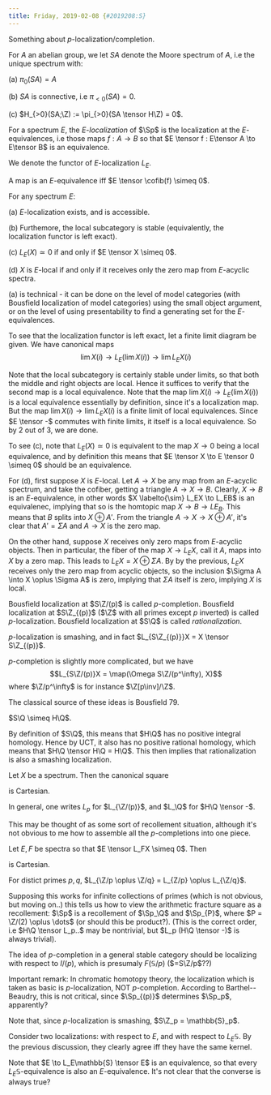 ```yaml
---
title: Friday, 2019-02-08 {#2019208:S}
---
```

Something about $p$-localization/completion.

For $A$ an abelian group, we let $SA$ denote the Moore spectrum of $A$,
i.e the unique spectrum with:

(a) $\pi_0(SA) = A$

(b) $SA$ is connective, i.e $\pi_{<0}(SA) = 0$.

(c) $H_{>0}(SA;\Z) := \pi_{>0}(SA \tensor H\Z) = 0$.

For a spectrum $E$, the *$E$-localization* of $\Sp$ is the localization
at the $E$-equivalences, i.e those maps $f: A \to B$ so that
$E \tensor f : E\tensor A \to E\tensor B$ is an equivalence.

We denote the functor of $E$-localization $L_E$.

A map is an $E$-equivalence iff $E \tensor \cofib(f) \simeq 0$.

For any spectrum $E$:

(a) $E$-localization exists, and is accessible.

(b) Furthemore, the local subcategory is stable (equivalently, the
    localization functor is left exact).

(c) $L_E(X) \simeq 0$ if and only if $E \tensor X \simeq 0$.

(d) $X$ is $E$-local if and only if it receives only the zero map from
    $E$-acyclic spectra.

\(a) is technical - it can be done on the level of model categories (with
Bousfield localization of model categories) using the small object
argument, or on the level of using presentability to find a generating
set for the $E$-equivalences.

To see that the localization functor is left exact, let a finite limit
diagram be given. We have canonical maps
$$\lim X(i) \to L_E(\lim X(i)) \to \lim L_E X(i)$$

Note that the local subcategory is certainly stable under limits, so
that both the middle and right objects are local. Hence it suffices to
verify that the second map is a local equivalence. Note that the map
$\lim X(i) \to L_E(\lim X(i))$ is a local equivalence essentially by
definition, since it's a localization map. But the map
$\lim X(i) \to \lim L_EX(i)$ is a finite limit of local equivalences.
Since $E \tensor -$ commutes with finite limits, it itself is a local
equivalence. So by 2 out of 3, we are done.

To see (c), note that $L_E(X) \simeq 0$ is equivalent to the map
$X \to 0$ being a local equivalence, and by definition this means that
$E \tensor X \to E \tensor 0 \simeq 0$ should be an equivalence.

For (d), first suppose $X$ is $E$-local. Let $A \to X$ be any map from
an $E$-acyclic spectrum, and take the cofiber, getting a triangle
$A \to X \to B$. Clearly, $X \to B$ is an $E$-equivalence, in other
words $X \labelto{\sim} L_EX \to L_EB$ is an equivalenec, implying that
so is the homtopic map $X \to B \to LE_B$. This means that $B$ splits
into $X \oplus A'$. From the triangle $A \to X \to X \oplus A'$, it's
clear that $A' = \Sigma A$ and $A \to X$ is the zero map.

On the other hand, suppose $X$ receives only zero maps from $E$-acyclic
objects. Then in particular, the fiber of the map $X \to L_EX$, call it
$A$, maps into $X$ by a zero map. This leads to
$L_EX = X \oplus \Sigma A$. By by the previous, $L_EX$ receives only the
zero map from acyclic objects, so the inclusion
$\Sigma A \into X \oplus \Sigma A$ is zero, implying that $\Sigma A$
itself is zero, implying $X$ is local.

Bousfield localization at $S\Z/(p)$ is called $p$-completion. Bousfield
localization at $S\Z_{(p)}$ ($\Z$ with all primes except $p$ inverted)
is called $p$-localization. Bousfield localization at $S\Q$ is called
*rationalization*.

$p$-localization is smashing, and in fact
$L_{S\Z_{(p)}}X = X \tensor S\Z_{(p)}$.

$p$-completion is slightly more complicated, but we have
$$L_{S\Z/(p)}X = \map(\Omega S\Z/(p^\infty), X)$$ where $\Z/p^\infty$ is
for instance $\Z[p\inv]/\Z$.

The classical source of these ideas is Bousfield 79.

$S\Q \simeq H\Q$.

By definition of $S\Q$, this means that $H\Q$ has no positive integral
homology. Hence by UCT, it also has no positive rational homology, which
means that $H\Q \tensor H\Q = H\Q$. This then implies that
rationalization is also a smashing localization.

Let $X$ be a spectrum. Then the canonical square

is Cartesian.

In general, one writes $L_p$ for $L_{\Z/(p)}$, and $L_\Q$ for
$H\Q \tensor -$.

This may be thought of as some sort of recollement situation, although
it's not obvious to me how to assemble all the $p$-completions into one
piece.

Let $E,F$ be spectra so that $E \tensor L_FX \simeq 0$. Then

is Cartesian.

For distict primes $p,q$,
$L_{\Z/p \oplus \Z/q} = L_{Z/p} \oplus L_{\Z/q}$.

Supposing this works for infinite collections of primes (which is not
obvious, but moving on..) this tells us how to view the arithmetic
fracture square as a recollement: $\Sp$ is a recollement of $\Sp_\Q$ and
$\Sp_{P}$, where $P = \Z/(2) \oplus \dots$ (or should this be product?).
(This is the correct order, i.e $H\Q \tensor L_p..$ may be nontrivial,
but $L_p (H\Q \tensor -)$ is always trivial).

The idea of $p$-completion in a general stable category should be
localizing with respect to $I/(p)$, which is presumaly $F(\mathbb{S}/p)$
($=S\Z/p$??)

Important remark: In chromatic homotopy theory, the localization which
is taken as basic is $p$-localization, NOT $p$-completion. According to
Barthel--Beaudry, this is not critical, since $\Sp_{(p)}$ determines
$\Sp_p$, apparently?

Note that, since $p$-localization is smashing, $S\Z_p = \mathbb{S}_p$.

Consider two localizations: with respect to $E$, and with respect to
$L_E\mathbb{S}$. By the previous discussion, they clearly agree iff they
have the same kernel.

Note that $E \to L_E\mathbb{S} \tensor E$ is an equivalence, so that
every $L_E\mathbb{S}$-equivalence is also an $E$-equivalence. It's not
clear that the converse is always true?
